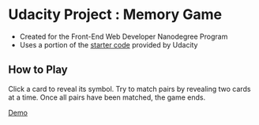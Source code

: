 # Udacity Project : Memory Game

* Created for the Front-End Web Developer Nanodegree Program
* Uses a portion of the [starter code](https://github.com/udacity/fend-project-memory-game) provided by Udacity

## How to Play
Click a card to reveal its symbol. Try to match pairs by revealing two cards at a time. Once all pairs have been matched, the game ends. 

[Demo](https://popshift.net/memory/)